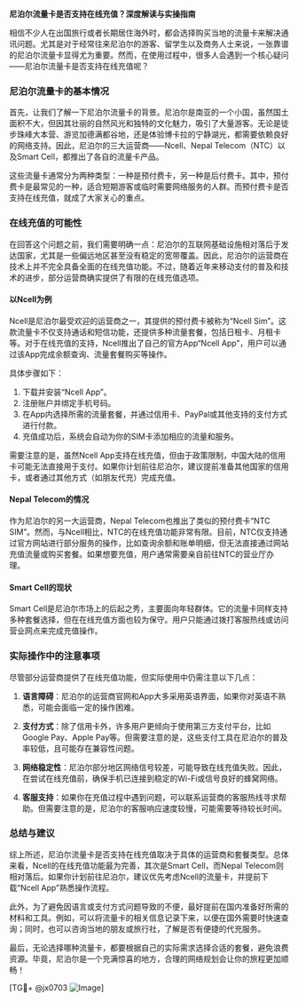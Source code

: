 **尼泊尔流量卡是否支持在线充值？深度解读与实操指南**

相信不少人在出国旅行或者长期居住海外时，都会选择购买当地的流量卡来解决通讯问题。尤其是对于经常往来尼泊尔的游客、留学生以及商务人士来说，一张靠谱的尼泊尔流量卡显得尤为重要。然而，在使用过程中，很多人会遇到一个核心疑问——尼泊尔流量卡是否支持在线充值呢？

### 尼泊尔流量卡的基本情况

首先，让我们了解一下尼泊尔流量卡的背景。尼泊尔是南亚的一个小国，虽然国土面积不大，但因其壮丽的自然风光和独特的文化魅力，吸引了大量游客。无论是徒步珠峰大本营、游览加德满都谷地，还是体验博卡拉的宁静湖光，都需要依赖良好的网络支持。因此，尼泊尔的三大运营商——Ncell、Nepal Telecom（NTC）以及Smart Cell，都推出了各自的流量卡产品。

这些流量卡通常分为两种类型：一种是预付费卡，另一种是后付费卡。其中，预付费卡是最常见的一种，适合短期游客或临时需要网络服务的人群。而预付费卡是否支持在线充值，就成了大家关心的重点。

### 在线充值的可能性

在回答这个问题之前，我们需要明确一点：尼泊尔的互联网基础设施相对落后于发达国家，尤其是一些偏远地区甚至没有稳定的宽带覆盖。因此，尼泊尔的运营商在技术上并不完全具备全面的在线充值功能。不过，随着近年来移动支付的普及和技术的进步，部分运营商确实提供了有限的在线充值选项。

#### 以Ncell为例

Ncell是尼泊尔最受欢迎的运营商之一，其提供的预付费卡被称为“Ncell Sim”。这款流量卡不仅支持通话和短信功能，还提供多种流量套餐，包括日租卡、月租卡等。对于在线充值的支持，Ncell推出了自己的官方App“Ncell App”，用户可以通过该App完成余额查询、流量套餐购买等操作。

具体步骤如下：
1. 下载并安装“Ncell App”。
2. 注册账户并绑定手机号码。
3. 在App内选择所需的流量套餐，并通过信用卡、PayPal或其他支持的支付方式进行付款。
4. 充值成功后，系统会自动为你的SIM卡添加相应的流量和服务。

需要注意的是，虽然Ncell App支持在线充值，但由于政策限制，中国大陆的信用卡可能无法直接用于支付。如果你计划前往尼泊尔，建议提前准备其他国家的信用卡，或者通过其他方式（如朋友代充）完成充值。

#### Nepal Telecom的情况

作为尼泊尔的另一大运营商，Nepal Telecom也推出了类似的预付费卡“NTC SIM”。然而，与Ncell相比，NTC的在线充值功能非常有限。目前，NTC仅支持通过官方网站进行部分服务的操作，比如查询余额和账单明细，但无法直接通过网站充值流量或购买套餐。如果想要充值，用户通常需要亲自前往NTC的营业厅办理。

#### Smart Cell的现状

Smart Cell是尼泊尔市场上的后起之秀，主要面向年轻群体。它的流量卡同样支持多种套餐选择，但在在线充值方面也较为保守。用户只能通过拨打客服热线或访问营业网点来完成充值操作。

### 实际操作中的注意事项

尽管部分运营商提供了在线充值功能，但实际使用中仍需注意以下几点：

1. **语言障碍**：尼泊尔的运营商官网和App大多采用英语界面，如果你对英语不熟悉，可能会面临一定的操作困难。
   
2. **支付方式**：除了信用卡外，许多用户更倾向于使用第三方支付平台，比如Google Pay、Apple Pay等。但需要注意的是，这些支付工具在尼泊尔的普及率较低，且可能存在兼容性问题。

3. **网络稳定性**：尼泊尔部分地区网络信号较差，可能导致在线充值失败。因此，在尝试在线充值前，确保手机已连接到稳定的Wi-Fi或信号良好的蜂窝网络。

4. **客服支持**：如果你在充值过程中遇到问题，可以联系运营商的客服热线寻求帮助。但需要注意的是，尼泊尔的客服响应速度较慢，可能需要等待较长时间。

### 总结与建议

综上所述，尼泊尔流量卡是否支持在线充值取决于具体的运营商和套餐类型。总体来看，Ncell的在线充值功能最为完善，其次是Smart Cell，而Nepal Telecom则相对落后。如果你计划前往尼泊尔，建议优先考虑Ncell的流量卡，并提前下载“Ncell App”熟悉操作流程。

此外，为了避免因语言或支付方式问题导致的不便，最好提前在国内准备好所需的材料和工具。例如，可以将流量卡的相关信息记录下来，以便在国外需要时快速查询；同时，也可以咨询当地的朋友或旅行社，了解是否有便捷的代充服务。

最后，无论选择哪种流量卡，都要根据自己的实际需求选择合适的套餐，避免浪费资源。毕竟，尼泊尔是一个充满惊喜的地方，合理的网络规划会让你的旅程更加顺畅！

[TG💪+ @jx0703 ![Image](https://github.com/user-attachments/assets/dbca1d08-cadb-493c-b0ec-ad6f7a83f270)]